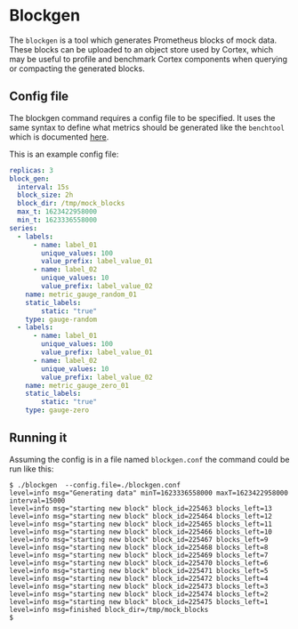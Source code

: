 # Blockgen

The `blockgen` is a tool which generates Prometheus blocks of mock data. These
blocks can be uploaded to an object store used by Cortex, which may be useful
to profile and benchmark Cortex components when querying or compacting the 
generated blocks.

## Config file

The blockgen command requires a config file to be specified. 
It uses the same syntax to define what metrics should be generated like the
`benchtool` which is documented [here](benchtool.md). 
 
This is an example config file:

```yaml
replicas: 3
block_gen:
  interval: 15s
  block_size: 2h
  block_dir: /tmp/mock_blocks
  max_t: 1623422958000
  min_t: 1623336558000
series:
  - labels:
      - name: label_01
        unique_values: 100
        value_prefix: label_value_01
      - name: label_02
        unique_values: 10
        value_prefix: label_value_02
    name: metric_gauge_random_01
    static_labels:
        static: "true"
    type: gauge-random
  - labels:
      - name: label_01
        unique_values: 100
        value_prefix: label_value_01
      - name: label_02
        unique_values: 10
        value_prefix: label_value_02
    name: metric_gauge_zero_01
    static_labels:
        static: "true"
    type: gauge-zero
```


## Running it

Assuming the config is in a file named `blockgen.conf` the command could 
be run like this:

```
$ ./blockgen  --config.file=./blockgen.conf
level=info msg="Generating data" minT=1623336558000 maxT=1623422958000 interval=15000
level=info msg="starting new block" block_id=225463 blocks_left=13
level=info msg="starting new block" block_id=225464 blocks_left=12
level=info msg="starting new block" block_id=225465 blocks_left=11
level=info msg="starting new block" block_id=225466 blocks_left=10
level=info msg="starting new block" block_id=225467 blocks_left=9
level=info msg="starting new block" block_id=225468 blocks_left=8
level=info msg="starting new block" block_id=225469 blocks_left=7
level=info msg="starting new block" block_id=225470 blocks_left=6
level=info msg="starting new block" block_id=225471 blocks_left=5
level=info msg="starting new block" block_id=225472 blocks_left=4
level=info msg="starting new block" block_id=225473 blocks_left=3
level=info msg="starting new block" block_id=225474 blocks_left=2
level=info msg="starting new block" block_id=225475 blocks_left=1
level=info msg=finished block_dir=/tmp/mock_blocks
$
```